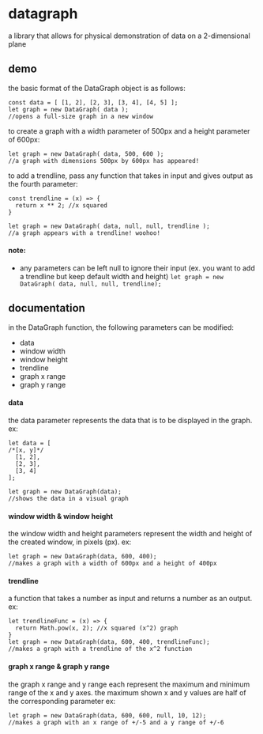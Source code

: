 # datagraph

a library that allows for physical demonstration of data on a 2-dimensional plane

## demo

the basic format of the DataGraph object is as follows:

```
const data = [ [1, 2], [2, 3], [3, 4], [4, 5] ];
let graph = new DataGraph( data );
//opens a full-size graph in a new window
```

to create a graph with a width parameter of 500px and a height parameter of 600px:

```
let graph = new DataGraph( data, 500, 600 );
//a graph with dimensions 500px by 600px has appeared!
```

to add a trendline, pass any function that takes in input and gives output as the fourth parameter:

```
const trendline = (x) => {
  return x ** 2; //x squared
}

let graph = new DataGraph( data, null, null, trendline );
//a graph appears with a trendline! woohoo!
```
#### **note:**

- any parameters can be left null to ignore their input (ex. you want to add a trendline but keep default width and height)
`let graph = new DataGraph( data, null, null, trendline);`

## documentation

in the DataGraph function, the following parameters can be modified:

- data
- window width
- window height
- trendline
- graph x range
- graph y range

#### data

the data parameter represents the data that is to be displayed in the graph. ex:
```
let data = [
/*[x, y]*/
  [1, 2],
  [2, 3],
  [3, 4]
];

let graph = new DataGraph(data);
//shows the data in a visual graph
```

#### window width & window height

the window width and height parameters represent the width and height of the created window, in pixels (px). ex:
```
let graph = new DataGraph(data, 600, 400);
//makes a graph with a width of 600px and a height of 400px
```

#### trendline

a function that takes a number as input and returns a number as an output. ex:
```
let trendlineFunc = (x) => {
  return Math.pow(x, 2); //x squared (x^2) graph
}
let graph = new DataGraph(data, 600, 400, trendlineFunc);
//makes a graph with a trendline of the x^2 function
```

#### graph x range & graph y range

the graph x range and y range each represent the maximum and minimum range of the x and y axes.
the maximum shown x and y values are half of the corresponding parameter ex:
```
let graph = new DataGraph(data, 600, 600, null, 10, 12);
//makes a graph with an x range of +/-5 and a y range of +/-6
```

